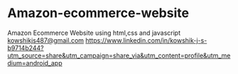 # Amazon-ecommerce-website
Amazon Ecommerce Website using html,css and javascript
kowshikjs487@gmail.com
https://www.linkedin.com/in/kowshik-j-s-b9714b244?utm_source=share&utm_campaign=share_via&utm_content=profile&utm_medium=android_app
